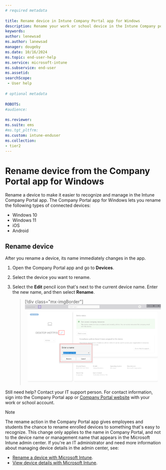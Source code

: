 ```yaml
---
# required metadata

title: Rename device in Intune Company Portal app for Windows 
description: Rename your work or school device in the Intune Company portal app for Windows. 
keywords:
author: lenewsad
ms.author: lanewsad
manager: dougeby
ms.date: 10/16/2024
ms.topic: end-user-help
ms.service: microsoft-intune
ms.subservice: end-user
ms.assetid: 
searchScope:
 - User help

# optional metadata

ROBOTS:  
#audience:

ms.reviewer: 
ms.suite: ems
#ms.tgt_pltfrm:
ms.custom: intune-enduser
ms.collection:
- tier2
---
```


# Rename device from the Company Portal app for Windows  

Rename a device to make it easier to recognize and manage in the Intune Company Portal app. The Company Portal app for Windows lets you rename the following types of connected devices:  

* Windows 10
* Windows 11  
* iOS
* Android  

## Rename device     

After you rename a device, its name immediately changes in the app.  

1. Open the Company Portal app and go to **Devices**.  
1. Select the device you want to rename.   
1. Select the **Edit** pencil icon that's next to the current device name. Enter the new name, and then select **Rename**. 

   > [!div class="mx-imgBorder"]
   > ![Example screenshot of the Company Portal app for Windows highlighting the edit pencil icon and rename settings.](./media/check-device-access-windows-cpapp/company-portal-windows-rename.png) 

Still need help? Contact your IT support person. For contact information, sign into the Company Portal app or [Company Portal website](https://go.microsoft.com/fwlink/?linkid=2010980) with your work or school account. 

>[!NOTE]
>The rename action in the Company Portal app gives employees and students the chance to rename enrolled devices to something that's easy to recognize. This change only applies to the name in Company Portal, and not to the device name or management name that appears in the Microsoft Intune admin center. If you're an IT administrator and need more information about managing device details in the admin center, see:  
>
>- [Rename a device with Microsoft Intune](../remote-actions/device-rename.md).
>- [View device details with Microsoft Intune](../remote-actions/device-inventory.md#hardware-device-details).
